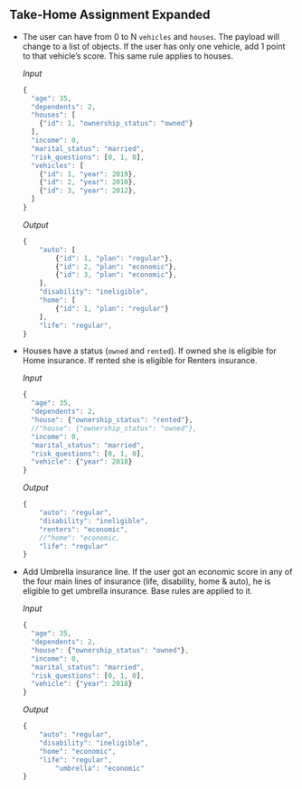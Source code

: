 ## Take-Home Assignment Expanded

-  The user can have from 0 to N `vehicles` and `houses`. The payload will change to a list of objects. If the user has only one vehicle, add 1 point to that vehicle’s score. This same rule applies to houses. 
    
    _Input_
    
    ```jsx
    {
      "age": 35,
      "dependents": 2,
      "houses": [
        {"id": 1, "ownership_status": "owned"}
      ],
      "income": 0,
      "marital_status": "married",
      "risk_questions": [0, 1, 0],
      "vehicles": [
        {"id": 1, "year": 2019},
        {"id": 2, "year": 2010},
        {"id": 3, "year": 2012},
      ]
    }
    ```
  
    _Output_

    ```jsx
    {
        "auto": [
            {"id": 1, "plan": "regular"},
            {"id": 2, "plan": "economic"},
            {"id": 3, "plan": "economic"},
        ],
        "disability": "ineligible",
        "home": [
            {"id": 1, "plan": "regular"}
        ],
        "life": "regular",
    }
    ```


- Houses have a status (`owned` and `rented`). If owned she is eligible for Home insurance. If rented she is eligible for Renters insurance.

    _Input_
    
    ```jsx
    {
      "age": 35,
      "dependents": 2,
      "house": {"ownership_status": "rented"},
      //"house": {"ownership_status": "owned"},
      "income": 0,
      "marital_status": "married",
      "risk_questions": [0, 1, 0],
      "vehicle": {"year": 2018}
    }
    ```
    
    _Output_
    
    ```jsx
    {
        "auto": "regular",
        "disability": "ineligible",
        "renters": "economic",
        //"home": "economic, 
        "life": "regular"
    }
    ```
    


-  Add Umbrella insurance line. If the user got an economic score in any of the four main lines of insurance (life, disability, home & auto), he is eligible to get umbrella insurance. Base rules are applied to it.
    
    _Input_
    
    ```jsx
    {
      "age": 35,
      "dependents": 2,
      "house": {"ownership_status": "owned"},
      "income": 0,
      "marital_status": "married",
      "risk_questions": [0, 1, 0],
      "vehicle": {"year": 2018}
    }
    
    ```
    
    _Output_
    
    ```jsx
    {
        "auto": "regular",
        "disability": "ineligible",
        "home": "economic",
        "life": "regular",
            "umbrella": "economic"
    }
    ```
